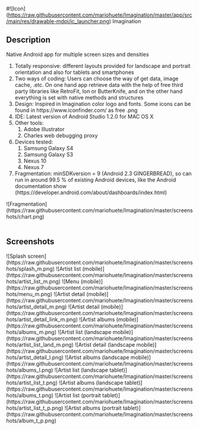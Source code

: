 #![Icon] (https://raw.githubusercontent.com/mariohuete/Imagination/master/app/src/main/res/drawable-mdpi/ic_launcher.png) Imagination
<body>
<h2>Description</h2>
<p>Native Android app for multiple screen sizes and densities
<ol> 
<li>Totally responsive: different layouts provided for landscape and portrait orientation and also for tablets and smartphones</li> 
<li>Two ways of coding: Users can choose the way of get data, image cache, .etc. On one hand app retrieve data with the help of free third party libraries like RetroFit, Ion or ButterKnife, and on the other hand everything is set with native methods and structures</li>
<li>Design: Inspired in Imagination color logo and fonts. Some icons can be found in https://www.iconfinder.com/ as free .png</li> 
<li>IDE: Latest version of Android Studio 1.2.0 for MAC OS X</li>
<li>Other tools: <ol>
  <li>Adobe Illustrator</li>
  <li>Charles web debugging proxy</li>
  </ol>
</li>
<li>Devices tested: <ol>
  <li>Samsung Galaxy S4</li>
  <li>Samsung Galaxy S3</li>
  <li>Nexus 10</li>
  <li>Nexus 7</li>
</ol>
</li>
<li>Fragmentation: minSDKversion = 9 (Android 2.3 GINGERBREAD), so can run in around 99.5 % of existing Android devices, like the Android documentation show (https://developer.android.com/about/dashboards/index.html)</li> 
</ol>
![Fragmentation](https://raw.githubusercontent.com/mariohuete/Imagination/master/screenshots/chart.png)
</br>
</br>
<h2>Screenshots</h2>
![Splash screen](https://raw.githubusercontent.com/mariohuete/Imagination/master/screenshots/splash_m.png)
![Artist list (mobile)](https://raw.githubusercontent.com/mariohuete/Imagination/master/screenshots/artist_list_m.png)
![Menu (mobile)](https://raw.githubusercontent.com/mariohuete/Imagination/master/screenshots/menu_m.png)
![Artist detail (mobile)](https://raw.githubusercontent.com/mariohuete/Imagination/master/screenshots/artist_detail_m.png)
![Artist detail (mobile)](https://raw.githubusercontent.com/mariohuete/Imagination/master/screenshots/artist_detail_link_m.png)
![Artist albums (mobile)](https://raw.githubusercontent.com/mariohuete/Imagination/master/screenshots/albums_m.png)
![Artist list (landscape mobile)](https://raw.githubusercontent.com/mariohuete/Imagination/master/screenshots/artist_list_land_m.png)
![Artist detail (landscape mobile)](https://raw.githubusercontent.com/mariohuete/Imagination/master/screenshots/artist_detail_l.png)
![Artist albums (landscape mobile)](https://raw.githubusercontent.com/mariohuete/Imagination/master/screenshots/albums_l.png)
![Artist list (landscape tablet)](https://raw.githubusercontent.com/mariohuete/Imagination/master/screenshots/artist_list_t.png)
![Artist albums (landscape tablet)](https://raw.githubusercontent.com/mariohuete/Imagination/master/screenshots/albums_t.png)
![Artist list (portrait tablet)](https://raw.githubusercontent.com/mariohuete/Imagination/master/screenshots/artist_list_t_p.png)
![Artist albums (portrait tablet)](https://raw.githubusercontent.com/mariohuete/Imagination/master/screenshots/album_t_p.png)
</body>
